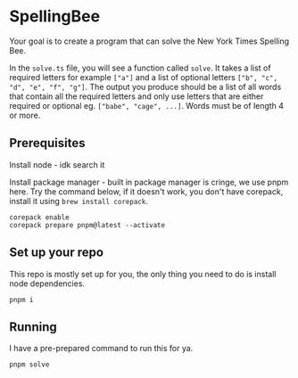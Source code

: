 # SpellingBee

Your goal is to create a program that can solve the New York Times Spelling Bee.

In the `solve.ts` file, you will see a function called `solve`. It takes a list of required letters for example `["a"]` and a list of optional letters `["b", "c", "d", "e", "f", "g"]`. The output you produce should be a list of all words that contain all the required letters and only use letters that are either required or optional eg. `["babe", "cage", ...]`. Words must be of length 4 or more.

## Prerequisites

Install node - idk search it

Install package manager - built in package manager is cringe, we use pnpm here. Try the command below, if it doesn't work, you don't have corepack, install it using `brew install corepack`.

```
corepack enable
corepack prepare pnpm@latest --activate
```

## Set up your repo

This repo is mostly set up for you, the only thing you need to do is install node dependencies.

```
pnpm i
```

## Running

I have a pre-prepared command to run this for ya.

```
pnpm solve
```
